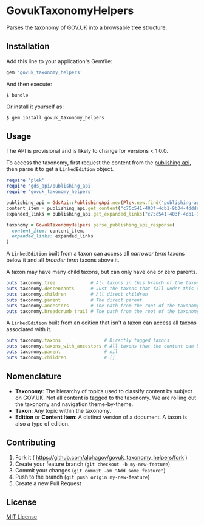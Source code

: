 # GovukTaxonomyHelpers

Parses the taxonomy of GOV.UK into a browsable tree structure.

## Installation

Add this line to your application's Gemfile:

```ruby
gem 'govuk_taxonomy_helpers'
```

And then execute:

    $ bundle

Or install it yourself as:

    $ gem install govuk_taxonomy_helpers

## Usage

The API is provisional and is likely to change for versions < 1.0.0.

To access the taxonomy, first request the content from the [publishing api](https://github.com/alphagov/publishing-api), then parse it to get a `LinkedEdition` object.

```ruby
require 'plek'
require 'gds_api/publishing_api'
require 'govuk_taxonomy_helpers'

publishing_api = GdsApi::PublishingApi.new(Plek.new.find('publishing-api'))
content_item = publishing_api.get_content("c75c541-403f-4cb1-9b34-4ddde816a80d")
expanded_links = publishing_api.get_expanded_links("c75c541-403f-4cb1-9b34-4ddde816a80d")

taxonomy = GovukTaxonomyHelpers.parse_publishing_api_response(
  content_item: content_item,
  expanded_links: expanded_links
)
```

A `LinkedEdition` built from a taxon can access all *narrower term* taxons below it and all *broader term* taxons above it.

A taxon may have many child taxons, but can only have one or zero parents.

```ruby
puts taxonomy.tree             # All taxons in this branch of the taxonomy
puts taxonomy.descendants      # Just the taxons that fall under this one
puts taxonomy.children         # All direct children
puts taxonomy.parent           # The direct parent
puts taxonomy.ancestors        # The path from the root of the taxonomy to the parent taxon
puts taxonomy.breadcrumb_trail # The path from the root of the taxonomy to this taxon
```

A `LinkedEdition` built from an edition that isn't a taxon can access all taxons associated with it.

```ruby
puts taxonomy.taxons                # Directly tagged taxons
puts taxonomy.taxons_with_ancestors # All taxons that the content can be found in
puts taxonomy.parent                # nil
puts taxonomy.children              # []
```

## Nomenclature

- **Taxonomy**: The hierarchy of topics used to classify content by subject on GOV.UK. Not all content is tagged to the taxonomy. We are rolling out the taxonomy and navigation theme-by-theme.
- **Taxon**: Any topic within the taxonomy.
- **Edition** or **Content Item**: A distinct version of a document. A taxon is also a type of edition.


## Contributing

1. Fork it ( https://github.com/alphagov/govuk_taxonomy_helpers/fork )
2. Create your feature branch (`git checkout -b my-new-feature`)
3. Commit your changes (`git commit -am 'Add some feature'`)
4. Push to the branch (`git push origin my-new-feature`)
5. Create a new Pull Request

## License

[MIT License](LICENCE.txt)
